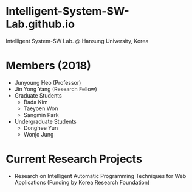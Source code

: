# Intelligent-System-SW-Lab.github.io
Intelligent System-SW Lab. @ Hansung University, Korea

# Members (2018)
- Junyoung Heo (Professor)
- Jin Yong Yang (Research Fellow)
- Graduate Students
  + Bada Kim
  + Taeyoen Won
  + Sangmin Park
- Undergraduate Students
  + Donghee Yun
  + Wonjo Jung

# Current Research Projects
- Research on Intelligent Automatic Programming Techniques for Web Applications (Funding by Korea Research Foundation)


